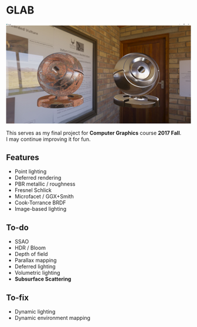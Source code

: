 # GLAB

![](/assets/Capture.JPG)

This serves as my final project for **Computer Graphics** course **2017 Fall**.<br/>
I may continue improving it for fun.

## Features
- Point lighting
- Deferred rendering 
- PBR metallic / roughness
- Fresnel Schlick
- Microfacet / GGX+Smith 
- Cook-Torrance BRDF 
- Image-based lighting

## To-do
- SSAO
- HDR / Bloom
- Depth of field
- Parallax mapping  
- Deferred lighting
- Volumetric lighting
- **Subsurface Scattering**

## To-fix
- Dynamic lighting
- Dynamic environment mapping
